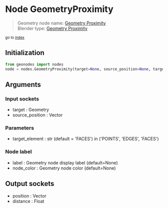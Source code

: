 
# Node GeometryProximity

> Geometry node name: [Geometry Proximity](https://docs.blender.org/manual/en/latest/modeling/geometry_nodes/geometry/geometry_proximity.html)<br>
  Blender type: [Geometry Proximity](https://docs.blender.org/api/current/bpy.types.GeometryNodeProximity.html)
  
<sub>go to [index](/docs/index.md)</sub>

## Initialization

```python
from geonodes import nodes
node = nodes.GeometryProximity(target=None, source_position=None, target_element='FACES', label=None, node_color=None)
```



## Arguments


### Input sockets

- target : Geometry
- source_position : Vector

### Parameters

- target_element : str (default = 'FACES') in ('POINTS', 'EDGES', 'FACES')

### Node label

- label : Geometry node display label (default=None)
- node_color : Geometry node color (default=None)

## Output sockets

- position : Vector
- distance : Float
